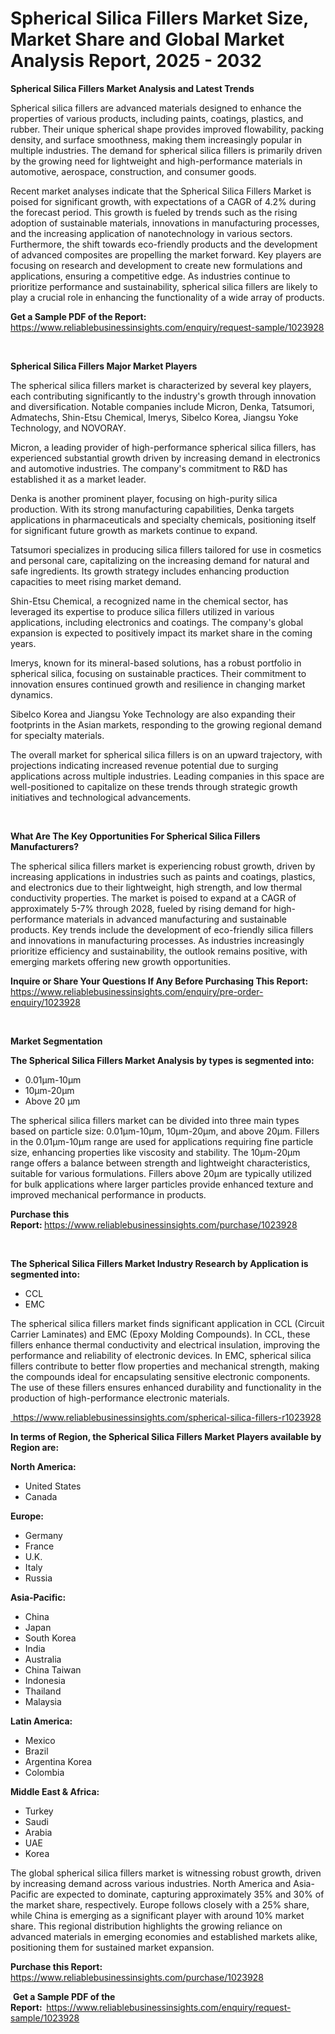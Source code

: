 <p><h1>Spherical Silica Fillers Market Size, Market Share and Global Market Analysis Report, 2025 - 2032</h1></p><p><strong>Spherical Silica Fillers Market Analysis and Latest Trends</strong></p>
<p><p>Spherical silica fillers are advanced materials designed to enhance the properties of various products, including paints, coatings, plastics, and rubber. Their unique spherical shape provides improved flowability, packing density, and surface smoothness, making them increasingly popular in multiple industries. The demand for spherical silica fillers is primarily driven by the growing need for lightweight and high-performance materials in automotive, aerospace, construction, and consumer goods.</p><p>Recent market analyses indicate that the Spherical Silica Fillers Market is poised for significant growth, with expectations of a CAGR of 4.2% during the forecast period. This growth is fueled by trends such as the rising adoption of sustainable materials, innovations in manufacturing processes, and the increasing application of nanotechnology in various sectors. Furthermore, the shift towards eco-friendly products and the development of advanced composites are propelling the market forward. Key players are focusing on research and development to create new formulations and applications, ensuring a competitive edge. As industries continue to prioritize performance and sustainability, spherical silica fillers are likely to play a crucial role in enhancing the functionality of a wide array of products.</p></p>
<p><strong>Get a Sample PDF of the Report:&nbsp;</strong> <a href="https://www.reliablebusinessinsights.com/enquiry/request-sample/1023928?utm_campaign=1789&utm_medium=2&utm_source=Github&utm_content=ia&utm_term=18042025&utm_id=spherical-silica-fillers">https://www.reliablebusinessinsights.com/enquiry/request-sample/1023928</a></p>
<p>&nbsp;</p>
<p><strong>Spherical Silica Fillers Major Market Players</strong></p>
<p><p>The spherical silica fillers market is characterized by several key players, each contributing significantly to the industry's growth through innovation and diversification. Notable companies include Micron, Denka, Tatsumori, Admatechs, Shin-Etsu Chemical, Imerys, Sibelco Korea, Jiangsu Yoke Technology, and NOVORAY.</p><p>Micron, a leading provider of high-performance spherical silica fillers, has experienced substantial growth driven by increasing demand in electronics and automotive industries. The company's commitment to R&D has established it as a market leader. </p><p>Denka is another prominent player, focusing on high-purity silica production. With its strong manufacturing capabilities, Denka targets applications in pharmaceuticals and specialty chemicals, positioning itself for significant future growth as markets continue to expand. </p><p>Tatsumori specializes in producing silica fillers tailored for use in cosmetics and personal care, capitalizing on the increasing demand for natural and safe ingredients. Its growth strategy includes enhancing production capacities to meet rising market demand.</p><p>Shin-Etsu Chemical, a recognized name in the chemical sector, has leveraged its expertise to produce silica fillers utilized in various applications, including electronics and coatings. The company's global expansion is expected to positively impact its market share in the coming years.</p><p>Imerys, known for its mineral-based solutions, has a robust portfolio in spherical silica, focusing on sustainable practices. Their commitment to innovation ensures continued growth and resilience in changing market dynamics.</p><p>Sibelco Korea and Jiangsu Yoke Technology are also expanding their footprints in the Asian markets, responding to the growing regional demand for specialty materials.</p><p>The overall market for spherical silica fillers is on an upward trajectory, with projections indicating increased revenue potential due to surging applications across multiple industries. Leading companies in this space are well-positioned to capitalize on these trends through strategic growth initiatives and technological advancements.</p></p>
<p>&nbsp;</p>
<p><strong>What Are The Key Opportunities For Spherical Silica Fillers Manufacturers?</strong></p>
<p><p>The spherical silica fillers market is experiencing robust growth, driven by increasing applications in industries such as paints and coatings, plastics, and electronics due to their lightweight, high strength, and low thermal conductivity properties. The market is poised to expand at a CAGR of approximately 5-7% through 2028, fueled by rising demand for high-performance materials in advanced manufacturing and sustainable products. Key trends include the development of eco-friendly silica fillers and innovations in manufacturing processes. As industries increasingly prioritize efficiency and sustainability, the outlook remains positive, with emerging markets offering new growth opportunities.</p></p>
<p><strong>Inquire or Share Your Questions If Any Before Purchasing This Report:</strong> <a href="https://www.reliablebusinessinsights.com/enquiry/pre-order-enquiry/1023928?utm_campaign=1789&utm_medium=2&utm_source=Github&utm_content=ia&utm_term=18042025&utm_id=spherical-silica-fillers">https://www.reliablebusinessinsights.com/enquiry/pre-order-enquiry/1023928</a></p>
<p>&nbsp;</p>
<p><strong>Market Segmentation</strong></p>
<p><strong>The Spherical Silica Fillers Market Analysis by types is segmented into:</strong></p>
<p><ul><li>0.01μm-10μm</li><li>10μm-20μm</li><li>Above 20 μm</li></ul></p>
<p><p>The spherical silica fillers market can be divided into three main types based on particle size: 0.01μm-10μm, 10μm-20μm, and above 20μm. Fillers in the 0.01μm-10μm range are used for applications requiring fine particle size, enhancing properties like viscosity and stability. The 10μm-20μm range offers a balance between strength and lightweight characteristics, suitable for various formulations. Fillers above 20μm are typically utilized for bulk applications where larger particles provide enhanced texture and improved mechanical performance in products.</p></p>
<p><strong>Purchase this Report:&nbsp;</strong><a href="https://www.reliablebusinessinsights.com/purchase/1023928?utm_campaign=1789&utm_medium=2&utm_source=Github&utm_content=ia&utm_term=18042025&utm_id=spherical-silica-fillers">https://www.reliablebusinessinsights.com/purchase/1023928</a></p>
<p>&nbsp;</p>
<p><strong>The Spherical Silica Fillers Market Industry Research by Application is segmented into:</strong></p>
<p><ul><li>CCL</li><li>EMC</li></ul></p>
<p><p>The spherical silica fillers market finds significant application in CCL (Circuit Carrier Laminates) and EMC (Epoxy Molding Compounds). In CCL, these fillers enhance thermal conductivity and electrical insulation, improving the performance and reliability of electronic devices. In EMC, spherical silica fillers contribute to better flow properties and mechanical strength, making the compounds ideal for encapsulating sensitive electronic components. The use of these fillers ensures enhanced durability and functionality in the production of high-performance electronic materials.</p></p>
<p><a href="https://www.reliablebusinessinsights.com/spherical-silica-fillers-r1023928?utm_campaign=1789&utm_medium=2&utm_source=Github&utm_content=ia&utm_term=18042025&utm_id=spherical-silica-fillers">&nbsp;https://www.reliablebusinessinsights.com/spherical-silica-fillers-r1023928</a></p>
<p><strong>In terms of Region, the Spherical Silica Fillers Market Players available by Region are:</strong></p>
<p>
    <p> <strong> North America: </strong>
        <ul>
            <li>United States</li>
            <li>Canada</li>
        </ul>
        </p> 
    <p> <strong> Europe: </strong>
        <ul>
            <li>Germany</li>
            <li>France</li>
            <li>U.K.</li>
            <li>Italy</li>
            <li>Russia</li>
        </ul>
        </p> 
    <p> <strong> Asia-Pacific: </strong>
        <ul>
            <li>China</li>
            <li>Japan</li>
            <li>South Korea</li>
            <li>India</li>
            <li>Australia</li>
            <li>China Taiwan</li>
            <li>Indonesia</li>
            <li>Thailand</li>
            <li>Malaysia</li>
        </ul>
        </p> 
    <p> <strong> Latin America: </strong>
        <ul>
            <li>Mexico</li>
            <li>Brazil</li>
            <li>Argentina Korea</li>
            <li>Colombia</li>
        </ul>
        </p> 
    <p> <strong> Middle East & Africa: </strong>
        <ul>
            <li>Turkey</li>
            <li>Saudi</li>
            <li>Arabia</li>
            <li>UAE</li>
            <li>Korea</li>
        </ul>
    </p>
    </p>
<p><p>The global spherical silica fillers market is witnessing robust growth, driven by increasing demand across various industries. North America and Asia-Pacific are expected to dominate, capturing approximately 35% and 30% of the market share, respectively. Europe follows closely with a 25% share, while China is emerging as a significant player with around 10% market share. This regional distribution highlights the growing reliance on advanced materials in emerging economies and established markets alike, positioning them for sustained market expansion.</p></p>
<p><strong>Purchase this Report: </strong><a href="https://www.reliablebusinessinsights.com/purchase/1023928?utm_campaign=1789&utm_medium=2&utm_source=Github&utm_content=ia&utm_term=18042025&utm_id=spherical-silica-fillers">https://www.reliablebusinessinsights.com/purchase/1023928</a></p>
<p>&nbsp;<strong>Get a Sample PDF of the Report:&nbsp;&nbsp;</strong><a href="https://www.reliablebusinessinsights.com/enquiry/request-sample/1023928?utm_campaign=1789&utm_medium=2&utm_source=Github&utm_content=ia&utm_term=18042025&utm_id=spherical-silica-fillers">https://www.reliablebusinessinsights.com/enquiry/request-sample/1023928</a></p>
<p><strong></strong></p>
<p><p></p><p></p><p></p></p>